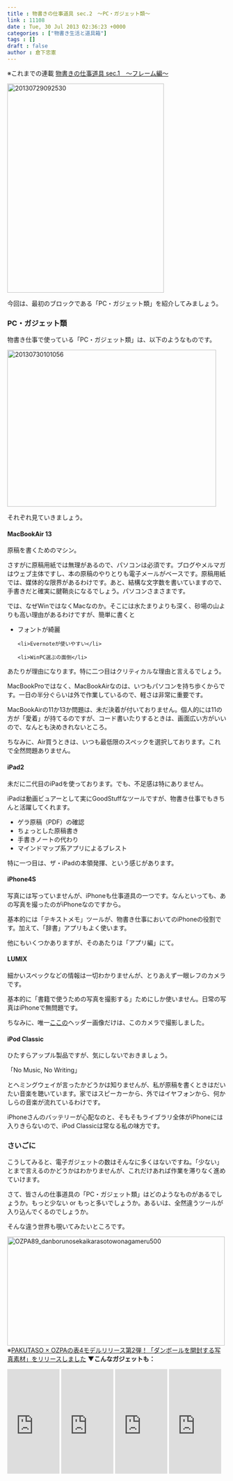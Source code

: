```yaml
---
title : 物書きの仕事道具 sec.2　〜PC・ガジェット類〜
link : 11108
date : Tue, 30 Jul 2013 02:36:23 +0000
categories : ["物書き生活と道具箱"]
tags : []
draft : false
author : 倉下忠憲
---
```


※これまでの連載
<a href="https://rashita.net/blog/?p=11101" target="_blank">物書きの仕事道具 sec.1　〜フレーム編〜</a>

<a href="https://rashita.net/blog/wp-content/uploads/2013/07/20130729092530.jpg"><img src="https://rashita.net/blog/wp-content/uploads/2013/07/20130729092530.jpg" alt="20130729092530" width="360" height="480" class="alignnone size-full wp-image-11102" /></a>

今回は、最初のブロックである「PC・ガジェット類」を紹介してみましょう。

<H3>PC・ガジェット類</H3>物書き仕事で使っている「PC・ガジェット類」は、以下のようなものです。

<a href="https://rashita.net/blog/wp-content/uploads/2013/07/20130730101056.jpg"><img src="https://rashita.net/blog/wp-content/uploads/2013/07/20130730101056.jpg" alt="20130730101056" width="480" height="360" class="alignnone size-full wp-image-11110" /></a>

それぞれ見ていきましょう。

<H4>MacBookAir 13</H4>原稿を書くためのマシン。

さすがに原稿用紙では無理があるので、パソコンは必須です。ブログやメルマガはウェブ主体ですし、本の原稿のやりとりも電子メールがベースです。原稿用紙では、媒体的な限界があるわけです。あと、結構な文字数を書いていますので、手書きだと確実に腱鞘炎になるでしょう。パソコンさまさまです。

では、なぜWinではなくMacなのか。そこには水たまりよりも深く、砂場の山よりも高い理由があるわけですが、簡単に書くと

<ul>
	<li>フォントが綺麗</li>

	<li>Evernoteが使いやすい</li>

	<li>WinPC選ぶの面倒</li>
</ul>



あたりが理由になります。特に二つ目はクリティカルな理由と言えるでしょう。

MacBookProではなく、MacBookAirなのは、いつもパソコンを持ち歩くからです。一日の半分ぐらいは外で作業しているので、軽さは非常に重要です。

MacBookAirの11か13か問題は、未だ決着が付いておりません。個人的には11の方が「愛着」が持てるのですが、コード書いたりするときは、画面広い方がいいので、なんとも決めきれないところ。

ちなみに、Air買うときは、いつも最低限のスペックを選択しております。これで全然問題ありません。

<H4>iPad2</H4>未だに二代目のiPadを使っております。でも、不足感は特にありません。

iPadは動画ビュアーとして実にGoodStuffなツールですが、物書き仕事でもきちんと活躍してくれます。

<ul>
	<li>ゲラ原稿（PDF）の確認</li>
	<li>ちょっとした原稿書き</li>
	<li>手書きノートの代わり</li>	
<li>マインドマップ系アプリによるブレスト</li>
</ul>

特に一つ目は、ザ・iPadの本領発揮、という感じがあります。

<H4>iPhone4S</H4>写真には写っていませんが、iPhoneも仕事道具の一つです。なんといっても、あの写真を撮ったのがiPhoneなのですから。

基本的には「テキストメモ」ツールが、物書き仕事においてのiPhoneの役割です。加えて、「辞書」アプリもよく使います。

他にもいくつかありますが、そのあたりは「アプリ編」にて。

<H4>LUMIX</H4>細かいスペックなどの情報は一切わかりませんが、とりあえず一眼レフのカメラです。

基本的に「書籍で使うための写真を撮影する」ためにしか使いません。日常の写真はiPhoneで無問題です。

ちなみに、唯一<a href="http://rashita.net/blog2/" target="_blank">ここの</a>ヘッダー画像だけは、このカメラで撮影しました。

<H4>iPod Classic</H4>ひたすらアップル製品ですが、気にしないでおきましょう。

「No Music, No Writing」

とヘミングウェイが言ったかどうかは知りませんが、私が原稿を書くときはだいたい音楽を聴いています。家ではスピーカーから、外ではイヤフォンから、何かしらの音楽が流れているわけです。

iPhoneさんのバッテリーが心配なのと、そもそもライブラリ全体がiPhoneには入りきらないので、iPod Classicは常なる私の味方です。

<H3>さいごに</H3>こうしてみると、電子ガジェットの数はそんなに多くはないですね。「少ない」とまで言えるのかどうかはわかりませんが、これだけあれば作業を滞りなく進めていけます。

さて、皆さんの仕事道具の「PC・ガジェット類」はどのようなものがあるでしょうか。もっと少ない or もっと多いでしょうか。あるいは、全然違うツールが入り込んでくるのでしょうか。

そんな違う世界も覗いてみたいところです。

<a href="https://rashita.net/blog/wp-content/uploads/2013/07/OZPA89_danborunosekaikarasotowonagameru500.jpg"><img src="https://rashita.net/blog/wp-content/uploads/2013/07/OZPA89_danborunosekaikarasotowonagameru500.jpg" alt="OZPA89_danborunosekaikarasotowonagameru500" width="500" height="250" class="alignnone size-full wp-image-11111" /></a>
※<a href="http://ozpa-h4.com/2013/07/30/pakutaso-cardboard/" target="_blank">PAKUTASO × OZPAの表4モデルリリース第2弾！「ダンボールを開封する写真素材」をリリースしました</a>
<strong>
▼こんなガジェットも：</strong>
<iframe src="http://rcm-fe.amazon-adsystem.com/e/cm?lt1=_blank&bc1=000000&IS2=1&bg1=FFFFFF&fc1=000000&lc1=0000FF&t=rashita1000-22&o=9&p=8&l=as4&m=amazon&f=ifr&ref=ss_til&asins=B008B3AMMO" style="width:120px;height:240px;" scrolling="no" marginwidth="0" marginheight="0" frameborder="0"></iframe>

<iframe src="http://rcm-fe.amazon-adsystem.com/e/cm?lt1=_blank&bc1=000000&IS2=1&bg1=FFFFFF&fc1=000000&lc1=0000FF&t=rashita1000-22&o=9&p=8&l=as4&m=amazon&f=ifr&ref=ss_til&asins=B004V33HRK" style="width:120px;height:240px;" scrolling="no" marginwidth="0" marginheight="0" frameborder="0"></iframe>

<iframe src="http://rcm-fe.amazon-adsystem.com/e/cm?lt1=_blank&bc1=000000&IS2=1&bg1=FFFFFF&fc1=000000&lc1=0000FF&t=rashita1000-22&o=9&p=8&l=as4&m=amazon&f=ifr&ref=ss_til&asins=B002OB3FKK" style="width:120px;height:240px;" scrolling="no" marginwidth="0" marginheight="0" frameborder="0"></iframe>

<iframe src="http://rcm-fe.amazon-adsystem.com/e/cm?lt1=_blank&bc1=000000&IS2=1&bg1=FFFFFF&fc1=000000&lc1=0000FF&t=rashita1000-22&o=9&p=8&l=as4&m=amazon&f=ifr&ref=ss_til&asins=B00C9U99U6" style="width:120px;height:240px;" scrolling="no" marginwidth="0" marginheight="0" frameborder="0"></iframe>
